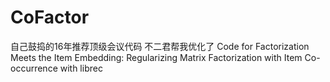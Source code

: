 # CoFactor
自己鼓捣的16年推荐顶级会议代码
不二君帮我优化了
Code for Factorization Meets the Item Embedding: Regularizing
Matrix Factorization with Item Co-occurrence with librec
